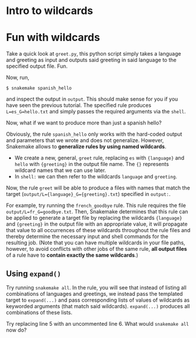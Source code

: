 # Intro to wildcards

# Fun with wildcards

Take a quick look at `greet.py`, this python script simply takes a language and greeting as input and outputs said greeting in said language to the specified output file. Fun.

Now, run,
	
	$ snakemake spanish_hello

and inspect the output in `output`. This should make sense for you if you have seen the previous tutorial. The specified rule  produces `L=es_G=hello.txt` and simply passes the required arguments via the `shell`.

Now, what if we want to produce more than just a spanish hello?

Obviously, the rule `spanish_hello` only works with the hard-coded output and parameters that we wrote and does not generalize. However, Snakemake allows to **generalize rules by using named wildcards**. 
- We create a new, general, `greet` rule, replacing `es` with `{language}` and `hello` with `{greeting}` in the output file name. The `{}` represents wildcard names that we can use later.
- In `shell:` we can then refer to the wildcards `language` and `greeting`.

Now, the rule `greet` will be able to produce a files with names that match the target (`output/L={language}_G={greeting}.txt`) specified in `output:`.

For example, try running the `french_goodbye` rule. This rule requires the file `output/L=fr_G=goodbye.txt`. Then, Snakemake determines that this rule can be applied to generate a target file by replacing the wildcards `{language}` and `{greeting}` in the output file with an appropriate value, it will propagate that value to all occurrences of these wildcards throughout the rule files and thereby determine the necessary input and shell commands for the resulting job. (Note that you can have multiple wildcards in your file paths, however, to avoid conflicts with other jobs of the same rule, **all output files** of a rule have to **contain exactly the same wildcards**.)

## Using `expand()`
Try running `snakemake all`. In the rule, you will see that instead of listing all combinations of languages and greetings, we instead pass the templated target to `expand(...)` and pass corresponding lists of values of wildcards as keyworded arguments (that match said wildcards). `expand(...)` produces all combinations of these lists.

Try replacing line 5 with an uncommented line 6. What would `snakemake all` now do?